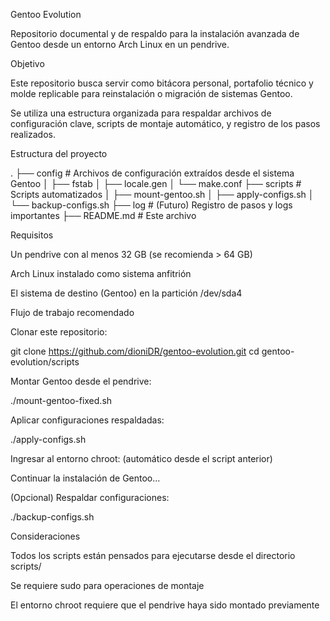Gentoo Evolution

Repositorio documental y de respaldo para la instalación avanzada de Gentoo desde un entorno Arch Linux en un pendrive.

Objetivo

Este repositorio busca servir como bitácora personal, portafolio técnico y molde replicable para reinstalación o migración de sistemas Gentoo.

Se utiliza una estructura organizada para respaldar archivos de configuración clave, scripts de montaje automático, y registro de los pasos realizados.

Estructura del proyecto

.
├── config                 # Archivos de configuración extraídos desde el sistema Gentoo
│   ├── fstab
│   ├── locale.gen
│   └── make.conf
├── scripts               # Scripts automatizados
│   ├── mount-gentoo.sh
│   ├── apply-configs.sh
│   └── backup-configs.sh
├── log                   # (Futuro) Registro de pasos y logs importantes
├── README.md             # Este archivo

Requisitos

Un pendrive con al menos 32 GB (se recomienda > 64 GB)

Arch Linux instalado como sistema anfitrión

El sistema de destino (Gentoo) en la partición /dev/sda4

Flujo de trabajo recomendado

Clonar este repositorio:

git clone https://github.com/dioniDR/gentoo-evolution.git
cd gentoo-evolution/scripts

Montar Gentoo desde el pendrive:

./mount-gentoo-fixed.sh

Aplicar configuraciones respaldadas:

./apply-configs.sh

Ingresar al entorno chroot:
(automático desde el script anterior)

Continuar la instalación de Gentoo...

(Opcional) Respaldar configuraciones:

./backup-configs.sh

Consideraciones

Todos los scripts están pensados para ejecutarse desde el directorio scripts/

Se requiere sudo para operaciones de montaje

El entorno chroot requiere que el pendrive haya sido montado previamente
